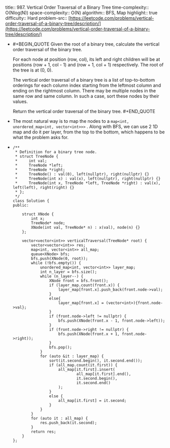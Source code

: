 title:: 987. Vertical Order Traversal of a Binary Tree
time-complexity:: O(Nlog(N))
space-complexity:: O(N)
algorithm:: BFS, Map
highlight:: true
difficulty:: Hard
problem-src:: [https://leetcode.com/problems/vertical-order-traversal-of-a-binary-tree/description/](https://leetcode.com/problems/vertical-order-traversal-of-a-binary-tree/description/)

- #+BEGIN_QUOTE
  Given the root of a binary tree, calculate the vertical order traversal of the binary tree.
  
  For each node at position (row, col), its left and right children will be at positions (row + 1, col - 1) and (row + 1, col + 1) respectively. The root of the tree is at (0, 0).
  
  The vertical order traversal of a binary tree is a list of top-to-bottom orderings for each column index starting from the leftmost column and ending on the rightmost column. There may be multiple nodes in the same row and same column. In such a case, sort these nodes by their values.
  
  Return the vertical order traversal of the binary tree.
  #+END_QUOTE
- The most natural way is to map the nodes to a  `map<int, unordered_map<int, vector<int>>>` . Along with BFS, we can use 2 1D map and do it per layer, from the top to the bottom, which happens to be what the problem asks for.
- ```
  /**
   * Definition for a binary tree node.
   * struct TreeNode {
   *     int val;
   *     TreeNode *left;
   *     TreeNode *right;
   *     TreeNode() : val(0), left(nullptr), right(nullptr) {}
   *     TreeNode(int x) : val(x), left(nullptr), right(nullptr) {}
   *     TreeNode(int x, TreeNode *left, TreeNode *right) : val(x), left(left), right(right) {}
   * };
   */
  class Solution {
  public:
  ​
      struct XNode {
          int x;
          TreeNode* node;
          XNode(int val, TreeNode* n) : x(val), node(n) {}
      };
  ​
      vector<vector<int>> verticalTraversal(TreeNode* root) {
          vector<vector<int>> res;
          map<int, vector<int>> all_map;
          queue<XNode> bfs;
          bfs.push(XNode(0, root));
          while (!bfs.empty()) {
              unordered_map<int, vector<int>> layer_map;
              int n_layer = bfs.size();
              while (n_layer--) {
                  XNode front = bfs.front();
                  if (layer_map.count(front.x)) {
                      layer_map[front.x].push_back(front.node->val);
                  }
                  else{
                      layer_map[front.x] = (vector<int>){front.node->val};
                  }
                  if (front.node->left != nullptr) {
                      bfs.push(XNode(front.x - 1, front.node->left));
                  }
                  if (front.node->right != nullptr) {
                      bfs.push(XNode(front.x + 1, front.node->right));
                  }
                  bfs.pop();
              }
              for (auto &it : layer_map) {
                  sort(it.second.begin(), it.second.end());
                  if (all_map.count(it.first)) {
                      all_map[it.first].insert(
                              all_map[it.first].end(),
                              it.second.begin(),
                              it.second.end()
                      );
                  }
                  else {
                      all_map[it.first] = it.second;
                  }
              }
          }
          for (auto it : all_map) {
              res.push_back(it.second);
          }
          return res;
      }
  };
  ```